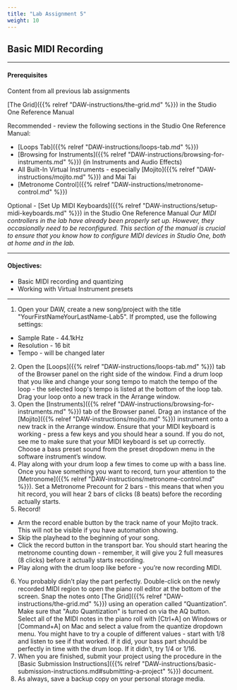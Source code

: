 ```yaml
---
title: "Lab Assignment 5"
weight: 10
---
```


<!-- # Lab Assignment 5 -->

## Basic MIDI Recording

---

#### Prerequisites

Content from all previous lab assignments

[The Grid]({{% relref "DAW-instructions/the-grid.md" %}}) in the Studio One Reference Manual

Recommended - review the following sections in the Studio One Reference Manual:

* [Loops Tab]({{% relref "DAW-instructions/loops-tab.md" %}})
* [Browsing for Instruments]({{% relref "DAW-instructions/browsing-for-instruments.md" %}}) (in Instruments and Audio Effects)
* All Built-In Virtual Instruments - especially [Mojito]({{% relref "DAW-instructions/mojito.md" %}}) and Mai Tai
* [Metronome Control]({{% relref "DAW-instructions/metronome-control.md" %}})

Optional - [Set Up MIDI Keyboards]({{% relref "DAW-instructions/setup-midi-keyboards.md" %}}) in the Studio One Reference Manual
_Our MIDI controllers in the lab have already been properly set up. However, they occasionally need to be reconfigured.
This section of the manual is crucial to ensure that you know how to configure MIDI devices in Studio One, both at home and in the lab._

---

#### Objectives:

* Basic MIDI recording and quantizing
* Working with Virtual Instrument presets

---

1.  Open your DAW, create a new song/project with the title "YourFirstNameYourLastName-Lab5". If prompted, use the following settings:

* Sample Rate - 44.1kHz
* Resolution - 16 bit
* Tempo - will be changed later

2.  Open the [Loops]({{% relref "DAW-instructions/loops-tab.md" %}}) tab of the Browser panel on the right side of the window. Find a drum loop that you like and change your song tempo to match the tempo of the loop - the selected loop's tempo is listed at the bottom of the loop tab. Drag your loop onto a new track in the Arrange window.
3.  Open the [Instruments]({{% relref "DAW-instructions/browsing-for-instruments.md" %}}) tab of the Browser panel. Drag an instance of the [Mojito]({{% relref "DAW-instructions/mojito.md" %}}) instrument onto a new track in the Arrange window. Ensure that your MIDI keyboard is working - press a few keys and you should hear a sound. If you do not, see me to make sure that your MIDI keyboard is set up correctly. Choose a bass preset sound from the preset dropdown menu in the software instrument’s window.
4.  Play along with your drum loop a few times to come up with a bass line. Once you have something you want to record, turn your attention to the [Metronome]({{% relref "DAW-instructions/metronome-control.md" %}}). Set a Metronome Precount for 2 bars - this means that when you hit record, you will hear 2 bars of clicks (8 beats) before the recording actually starts.
5.  Record!

* Arm the record enable button by the track name of your Mojito track. This will not be visible if you have automation showing.
* Skip the playhead to the beginning of your song.
* Click the record button in the transport bar. You should start hearing the metronome counting down - remember, it will give you 2 full measures (8 clicks) before it actually starts recording.
* Play along with the drum loop like before - you’re now recording MIDI.

6.  You probably didn’t play the part perfectly. Double-click on the newly recorded MIDI region to open the piano roll editor at the bottom of the screen. Snap the notes onto [The Grid]({{% relref "DAW-instructions/the-grid.md" %}}) using an operation called “Quantization”. Make sure that "Auto Quantization" is turned on via the AQ button. Select all of the MIDI notes in the piano roll with [Ctrl+A] on Windows or [Command+A] on Mac and select a value from the quantize dropdown menu. You might have to try a couple of different values - start with 1/8 and listen to see if that worked. If it did, your bass part should be perfectly in time with the drum loop. If it didn’t, try 1/4 or 1/16.
7.  When you are finished, submit your project using the procedure in the [Basic Submission Instructions]({{% relref "DAW-instructions/basic-submission-instructions.md#submitting-a-project" %}}) document.
8.  As always, save a backup copy on your personal storage media.
